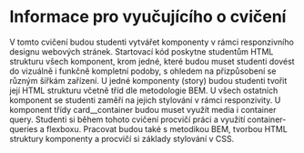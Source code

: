 # Informace pro vyučujícího o cvičení
V tomto cvičení budou studenti vytvářet komponenty v rámci responzivního designu webových stránek. Startovací kód poskytne studentům HTML strukturu všech komponent, krom jedné, které budou muset studenti dovést do vizuálně i funkčně kompletní podoby, s ohledem na přizpůsobení se různým šířkám zařízení. U jedné komponenty (story) budou studenti tvořit její HTML strukturu včetně tříd dle metodologie BEM. U všech ostatních komponent se studenti zaměří na jejich stylování v rámci responzivity. U komponent třídy card__container budou muset využít media i container query.
Studenti si během tohoto cvičení procvičí práci a využití container-queries a flexboxu. Pracovat budou také s metodikou BEM, tvorbou HTML struktury komponenty a procvičí si základy stylování v CSS.

